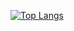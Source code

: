 [![Top Langs](https://github-readme-stats.vercel.app/api/top-langs/?username=absuii)](https://github.com/anuraghazra/github-readme-stats)
